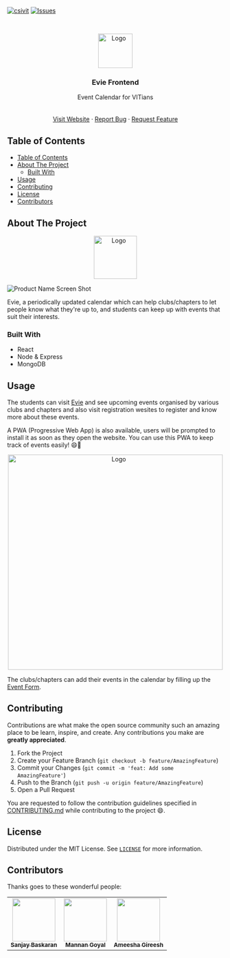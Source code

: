 [![csivit][csivitu-shield]][csivitu-url]
[![Issues][issues-shield]][issues-url]

<!-- PROJECT LOGO -->
<br />
<p align="center">
  <a href="https://github.com/csivitu/Template">
    <img src="https://csivit.com/images/favicon.png" alt="Logo" width="80">
  </a>

  <h3 align="center">Evie Frontend</h3>

  <p align="center">
    Event Calendar for VITians
    <br />
    <br />
    <br />
    <a href="https://evie.csivit.com">Visit Website</a>
    ·
    <a href="https://github.com/csivitu/Evie-frontend/issues">Report Bug</a>
    ·
    <a href="https://github.com/csivitu/Evie-frontend/issues">Request Feature</a>
  </p>
</p>



<!-- TABLE OF CONTENTS -->
## Table of Contents

- [Table of Contents](#table-of-contents)
- [About The Project](#about-the-project)
  - [Built With](#built-with)
- [Usage](#usage)
- [Contributing](#contributing)
- [License](#license)
- [Contributors](#contributors)



<!-- ABOUT THE PROJECT -->
## About The Project
<p align="center">
<img src="https://i.imgur.com/58cJF37.png" alt="Logo" width="100">
</p>

![Product Name Screen Shot](https://i.imgur.com/0Pl0alg.png)

Evie, a periodically updated calendar which can help clubs/chapters to let people know what they're up to, and students can keep up with events that suit their interests.


### Built With

* React
* Node & Express
* MongoDB







<!-- USAGE EXAMPLES -->
## Usage

The students can visit [Evie](https://evie.csivit.com) and see upcoming events organised by various clubs and chapters and also visit registration wesites to register and know more about these events.

A PWA (Progressive Web App) is also available, users will be prompted to install it as soon as they open the website.
You can use this PWA to keep track of events easily! 😄🎉
<p align="center">
<img src="https://i.imgur.com/eY6so6Z.png" alt="Logo" width="500">
</p>

The clubs/chapters can add their events in the calendar by filling up the [Event Form](https://evie.csivit.com/addevent).







<!-- CONTRIBUTING -->
## Contributing

Contributions are what make the open source community such an amazing place to be learn, inspire, and create. Any contributions you make are **greatly appreciated**.

1. Fork the Project
2. Create your Feature Branch (`git checkout -b feature/AmazingFeature`)
3. Commit your Changes (`git commit -m 'feat: Add some AmazingFeature'`)
4. Push to the Branch (`git push -u origin feature/AmazingFeature`)
5. Open a Pull Request

You are requested to follow the contribution guidelines specified in [CONTRIBUTING.md](./CONTRIBUTING.md) while contributing to the project :smile:.

<!-- LICENSE -->
## License

Distributed under the MIT License. See [`LICENSE`](./LICENSE) for more information.

<!-- MARKDOWN LINKS & IMAGES -->
<!-- https://www.markdownguide.org/basic-syntax/#reference-style-links -->
[csivitu-shield]: https://img.shields.io/badge/csivitu-csivitu-blue
[csivitu-url]: https://csivit.com
[issues-shield]: https://img.shields.io/github/issues/csivitu/Template.svg?style=flat-square
[issues-url]: https://github.com/csivitu/Evie-frontend/issues

## Contributors

Thanks goes to these wonderful people:

<table>
  <tr>
    <td align="center"><a href="https://github.com/sanjaybaskaran01"><img src="https://avatars.githubusercontent.com/u/72266283?v=4" width="100px;" alt=""/><br /><sub><b>Sanjay Baskaran</b></sub></a><br /></td>
    <td align="center"><a href="https://github.com/Mannan-Goyal"><img src="https://avatars.githubusercontent.com/u/72966340?v=4" width="100px;" alt=""/><br /><sub><b>Mannan Goyal</b></sub></a><br /></td>
    <td align="center"><a href="https://github.com/ameeshagireesh"><img src="https://avatars.githubusercontent.com/u/67223373?v=4" width="100px;" alt=""/><br /><sub><b>Ameesha Gireesh</b></sub></a><br /></td>


  </tr>
</table>
